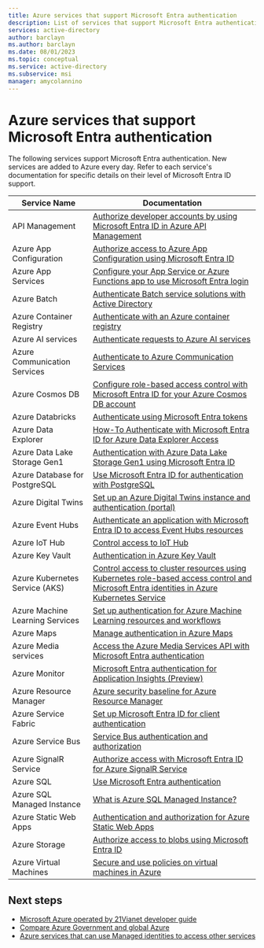 ```yaml
---
title: Azure services that support Microsoft Entra authentication
description: List of services that support Microsoft Entra authentication
services: active-directory
author: barclayn
ms.author: barclayn
ms.date: 08/01/2023
ms.topic: conceptual
ms.service: active-directory
ms.subservice: msi
manager: amycolannino
---
```


# Azure services that support Microsoft Entra authentication

The following services support Microsoft Entra authentication. New services are added to Azure every day. Refer to each service's documentation for specific details on their level of Microsoft Entra ID support.

| Service Name                    |  Documentation                                                                                                                                                                                |
|---------------------------------|----------------------------------------------------------------------------------------------------------------------------------------------------------------------------------------------|
| API Management                  | [Authorize developer accounts by using Microsoft Entra ID in Azure API Management](/azure/api-management/api-management-howto-aad)                                                                                            |
| Azure App Configuration         | [Authorize access to Azure App Configuration using Microsoft Entra ID](/azure/azure-app-configuration/concept-enable-rbac)                                                                                                           |
| Azure App Services              | [Configure your App Service or Azure Functions app to use Microsoft Entra login](/azure/app-service/configure-authentication-provider-aad)    |
| Azure Batch                     | [Authenticate Batch service solutions with Active Directory](/azure/batch/batch-aad-auth)         |
| Azure Container Registry        | [Authenticate with an Azure container registry](/azure/container-registry/container-registry-authentication)                                                                       |
| Azure AI services        | [Authenticate requests to Azure AI services](/azure/ai-services/authentication?tabs=powershell#authenticate-with-azure-active-directory)                                                                          |
| Azure Communication Services    | [Authenticate to Azure Communication Services](/azure/communication-services/concepts/authentication)   |
| Azure Cosmos DB                 | [Configure role-based access control with Microsoft Entra ID for your Azure Cosmos DB account](/azure/cosmos-db/how-to-setup-rbac) |
| Azure Databricks                | [Authenticate using Microsoft Entra tokens](/azure/databricks/dev-tools/auth)
| Azure Data Explorer             | [How-To Authenticate with Microsoft Entra ID for Azure Data Explorer Access](/azure/data-explorer/kusto/api/rest/authenticate-with-msal)                                                                                                     |
| Azure Data Lake Storage Gen1    | [Authentication with Azure Data Lake Storage Gen1 using Microsoft Entra ID](/azure/data-lake-store/data-lakes-store-authentication-using-azure-active-directory)                                                                                                  |
| Azure Database for PostgreSQL   | [Use Microsoft Entra ID for authentication with PostgreSQL](../develop/configure-app-multi-instancing.md)
| Azure Digital Twins             | [Set up an Azure Digital Twins instance and authentication (portal)](/azure/digital-twins/how-to-set-up-instance-portal#set-up-user-access-permissions)                                                                                            |
| Azure Event Hubs                | [Authenticate an application with Microsoft Entra ID to access Event Hubs resources](/azure/event-hubs/authenticate-application)
| Azure IoT Hub                   | [Control access to IoT Hub](../develop/configure-app-multi-instancing.md)                                                                               |
| Azure Key Vault                 | [Authentication in Azure Key Vault](/azure/key-vault/general/authentication)
| Azure Kubernetes Service (AKS)  | [Control access to cluster resources using Kubernetes role-based access control and Microsoft Entra identities in Azure Kubernetes Service](/azure/aks/azure-ad-rbac)                                                                                                                           |
| Azure Machine Learning Services | [Set up authentication for Azure Machine Learning resources and workflows](/azure/machine-learning/how-to-setup-authentication)                                                                                         |
| Azure Maps                      | [Manage authentication in Azure Maps](/azure/azure-maps/how-to-manage-authentication) |
| Azure Media services            | [Access the Azure Media Services API with Microsoft Entra authentication](/previous-versions/media-services/previous/media-services-use-aad-auth-to-access-ams-api) |
| Azure Monitor                   | [Microsoft Entra authentication for Application Insights (Preview)](/azure/azure-monitor/app/azure-ad-authentication?tabs=net)                                                                                              |
| Azure Resource Manager          | [Azure security baseline for Azure Resource Manager](/security/benchmark/azure/baselines/azure-resource-manager-security-baseline?toc=/azure/azure-resource-manager/management/toc.json)
| Azure Service Fabric            | [Set up Microsoft Entra ID for client authentication](/azure/service-fabric/service-fabric-cluster-creation-setup-aad)                                                                                                        |
| Azure Service Bus               | [Service Bus authentication and authorization](/azure/service-bus-messaging/service-bus-authentication-and-authorization)
| Azure SignalR Service           | [Authorize access with Microsoft Entra ID for Azure SignalR Service](/azure/azure-signalr/signalr-concept-authorize-azure-active-directory)                                                                                                     |
| Azure SQL                       | [Use Microsoft Entra authentication](/azure/azure-sql/database/authentication-aad-overview)                                                                                     |
| Azure SQL Managed Instance      | [What is Azure SQL Managed Instance?](/azure/azure-sql/managed-instance/sql-managed-instance-paas-overview#azure-active-directory-integration)                                                                                       |
| Azure Static Web Apps           | [Authentication and authorization for Azure Static Web Apps](/azure/static-web-apps/authentication-authorization?tabs=invitations)
| Azure Storage                   | [Authorize access to blobs using Microsoft Entra ID](/azure/storage/blobs/authorize-access-azure-active-directory) |
| Azure Virtual Machines                | [Secure and use policies on virtual machines in Azure](../devices/howto-vm-sign-in-azure-ad-windows.md)   |

## Next steps

- [Microsoft Azure operated by 21Vianet developer guide](/azure/china/resources-developer-guide)
- [Compare Azure Government and global Azure](/azure/azure-government/compare-azure-government-global-azure)
- [Azure services that can use Managed identities to access other services](managed-identities-status.md)
